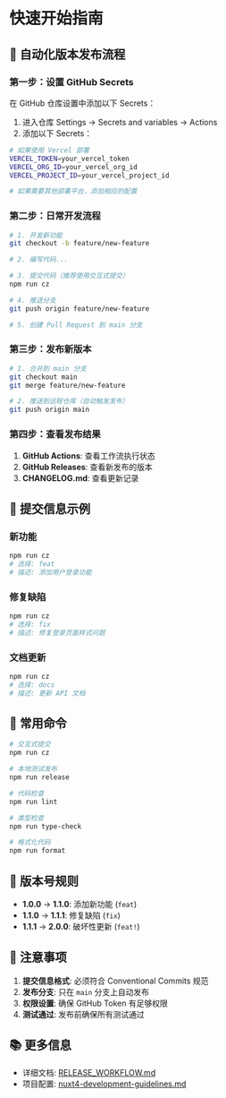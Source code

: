 # 快速开始指南

## 🚀 自动化版本发布流程

### 第一步：设置 GitHub Secrets

在 GitHub 仓库设置中添加以下 Secrets：

1. 进入仓库 Settings → Secrets and variables → Actions
2. 添加以下 Secrets：

```bash
# 如果使用 Vercel 部署
VERCEL_TOKEN=your_vercel_token
VERCEL_ORG_ID=your_vercel_org_id
VERCEL_PROJECT_ID=your_vercel_project_id

# 如果需要其他部署平台，添加相应的配置
```

### 第二步：日常开发流程

```bash
# 1. 开发新功能
git checkout -b feature/new-feature

# 2. 编写代码...

# 3. 提交代码（推荐使用交互式提交）
npm run cz

# 4. 推送分支
git push origin feature/new-feature

# 5. 创建 Pull Request 到 main 分支
```

### 第三步：发布新版本

```bash
# 1. 合并到 main 分支
git checkout main
git merge feature/new-feature

# 2. 推送到远程仓库（自动触发发布）
git push origin main
```

### 第四步：查看发布结果

1. **GitHub Actions**: 查看工作流执行状态
2. **GitHub Releases**: 查看新发布的版本
3. **CHANGELOG.md**: 查看更新记录

## 📝 提交信息示例

### 新功能

```bash
npm run cz
# 选择: feat
# 描述: 添加用户登录功能
```

### 修复缺陷

```bash
npm run cz
# 选择: fix
# 描述: 修复登录页面样式问题
```

### 文档更新

```bash
npm run cz
# 选择: docs
# 描述: 更新 API 文档
```

## 🔧 常用命令

```bash
# 交互式提交
npm run cz

# 本地测试发布
npm run release

# 代码检查
npm run lint

# 类型检查
npm run type-check

# 格式化代码
npm run format
```

## 🎯 版本号规则

- **1.0.0** → **1.1.0**: 添加新功能 (`feat`)
- **1.1.0** → **1.1.1**: 修复缺陷 (`fix`)
- **1.1.1** → **2.0.0**: 破坏性更新 (`feat!`)

## 🚨 注意事项

1. **提交信息格式**: 必须符合 Conventional Commits 规范
2. **发布分支**: 只在 `main` 分支上自动发布
3. **权限设置**: 确保 GitHub Token 有足够权限
4. **测试通过**: 发布前确保所有测试通过

## 📚 更多信息

- 详细文档: [RELEASE_WORKFLOW.md](./RELEASE_WORKFLOW.md)
- 项目配置: [nuxt4-development-guidelines.md](./nuxt4-development-guidelines.md)
